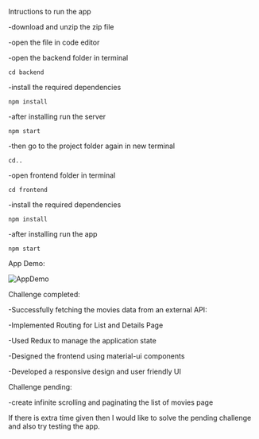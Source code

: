 Intructions to run the app

  -download and unzip the zip file
  
  -open the file in code editor
  
  -open the backend folder in terminal
  
    cd backend
    
  -install the required dependencies
  
    npm install
    
  -after installing run the server
  
    npm start
    
  -then go to the project folder again in new terminal
  
    cd..
    
  -open frontend folder in terminal
  
    cd frontend
    
  -install the required dependencies
  
    npm install
    
  -after installing run the app
  
    npm start


App Demo:

![AppDemo](https://user-images.githubusercontent.com/87312638/129727224-aa8a9aa3-a49e-4626-a49f-c35be80fed69.png)


Challenge completed:

  -Successfully fetching the movies data from an external API:
  
  -Implemented Routing for List and Details Page
  
  -Used Redux to manage the application state
  
  -Designed the frontend using material-ui components
  
  -Developed a responsive design and user friendly UI
  
 Challenge pending:
 
  -create infinite scrolling and paginating the list of movies page 
 
 
 If there is extra time given then I would like to solve the pending challenge and also try testing the app. 
